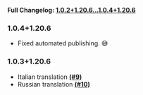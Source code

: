 **Full Changelog: [1.0.2+1.20.6...1.0.4+1.20.6](https://github.com/UltimatChamp/FabricBetterGrass/compare/1.0.2+1.20.6...1.0.4+1.20.6)**

### 1.0.4+1.20.6
- Fixed automated publishing. 😅

### 1.0.3+1.20.6
- Italian translation [**(#9)**](https://github.com/UltimatChamp/FabricBetterGrass/pull/9)
- Russian translation [**(#10)**](https://github.com/UltimatChamp/FabricBetterGrass/pull/10)
